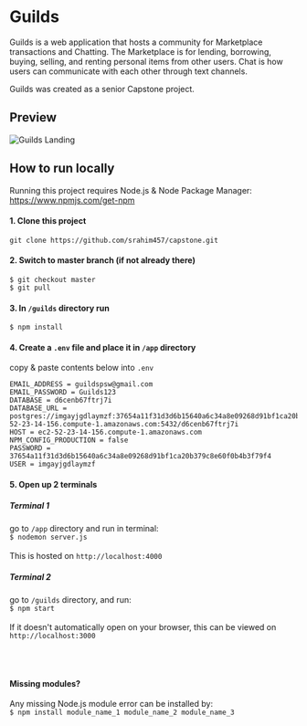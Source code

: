 # Guilds
Guilds is a web application that hosts a community for Marketplace transactions and Chatting. The Marketplace is for lending, borrowing, buying, selling, and renting personal items from other users. Chat is how users can communicate with each other through text channels.

Guilds was created as a senior Capstone project.<br/>

## Preview
![Guilds Landing](/Guilds_Landing_Page.png)


## How to run locally

Running this project requires Node.js & Node Package Manager: https://www.npmjs.com/get-npm

#### 1. Clone this project <br/>
`git clone https://github.com/srahim457/capstone.git`

#### 2.	Switch to master branch (if not already there) <br/>
```
$ git checkout master
$ git pull
```

#### 3. In `/guilds` directory run <br/>
`$ npm install` 

#### 4. Create a `.env` file and place it in `/app` directory 

   copy & paste contents below into `.env`
```
EMAIL_ADDRESS = guildspsw@gmail.com
EMAIL_PASSWORD = Guilds123
DATABASE = d6cenb67ftrj7i
DATABASE_URL = postgres://imgayjgdlaymzf:37654a11f31d3d6b15640a6c34a8e09268d91bf1ca20b379c8e60f0b4b3f79f4@ec2-52-23-14-156.compute-1.amazonaws.com:5432/d6cenb67ftrj7i
HOST = ec2-52-23-14-156.compute-1.amazonaws.com
NPM_CONFIG_PRODUCTION = false
PASSWORD = 37654a11f31d3d6b15640a6c34a8e09268d91bf1ca20b379c8e60f0b4b3f79f4
USER = imgayjgdlaymzf
```

#### 5. Open up 2 terminals
##### Terminal 1
go to `/app` directory and run in terminal: <br/>`$ nodemon server.js` 
<br/><br/>
This is hosted on `http://localhost:4000`

##### Terminal 2
go to `/guilds` directory, and run: <br/> `$ npm start`
<br/><br/>
If it doesn't automatically open on your browser, this can be viewed on `http://localhost:3000`

<br/><br/>

#### Missing modules?
Any missing Node.js module error can be installed by: <br/>
`$ npm install module_name_1 module_name_2 module_name_3`
